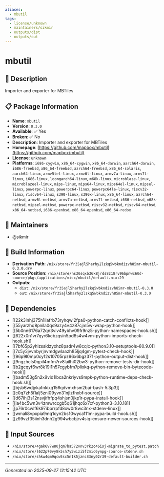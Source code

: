 ```yaml
---
aliases:
  - mbutil
tags:
  - license/unknown
  - maintainers/sikmir
  - outputs/dist
  - outputs/out
---
```


# mbutil

## 📝 Description

Importer and exporter for MBTiles

## 📋 Package Information

- **Name**: `mbutil`
- **Version**: `0.3.0`
- **Available**: ✅ Yes
- **Broken**: ✅ No
- **Description**: Importer and exporter for MBTiles
- **Homepage**: [https://github.com/mapbox/mbutil](https://github.com/mapbox/mbutil)
- **License**: `unknown`
- **Platforms**: `i686-cygwin`, `x86_64-cygwin`, `x86_64-darwin`, `aarch64-darwin`, `i686-freebsd`, `x86_64-freebsd`, `aarch64-freebsd`, `x86_64-solaris`, `aarch64-linux`, `armv5tel-linux`, `armv6l-linux`, `armv7a-linux`, `armv7l-linux`, `i686-linux`, `loongarch64-linux`, `m68k-linux`, `microblaze-linux`, `microblazeel-linux`, `mips-linux`, `mips64-linux`, `mips64el-linux`, `mipsel-linux`, `powerpc-linux`, `powerpc64-linux`, `powerpc64le-linux`, `riscv32-linux`, `riscv64-linux`, `s390-linux`, `s390x-linux`, `x86_64-linux`, `aarch64-netbsd`, `armv6l-netbsd`, `armv7a-netbsd`, `armv7l-netbsd`, `i686-netbsd`, `m68k-netbsd`, `mipsel-netbsd`, `powerpc-netbsd`, `riscv32-netbsd`, `riscv64-netbsd`, `x86_64-netbsd`, `i686-openbsd`, `x86_64-openbsd`, `x86_64-redox`
## 👥 Maintainers

- @sikmir


## 🔧 Build Information

- **Derivation Path**: `/nix/store/fr35ajl5harhy2lzkq5wbkndizvh85mr-mbutil-0.3.0.drv`
- **Source Position**: `/nix/store/ns30sqxb36k8jrds8z18rv96bpnwc60d-source/pkgs/applications/misc/mbutil/default.nix:29`
- **Outputs**:
  - `dist`:  `/nix/store/fr35ajl5harhy2lzkq5wbkndizvh85mr-mbutil-0.3.0`
  - `out`:  `/nix/store/fr35ajl5harhy2lzkq5wbkndizvh85mr-mbutil-0.3.0`

## 🔗 Dependencies

- [[22k3lnhj375h1ilafrb73ryhqwi2fpa0-python-catch-conflicts-hook]]
- [[55yarzhq8pnila0qs9azy4v4z87cjm5w-wrap-python-hook]]
- [[5b0nn6176a72qn3viv49ybhv09fr9nz5-python-namespaces-hook.sh]]
- [[622x0n1vr7qyr6kcbzqsin5pd8s4w4vm-python-imports-check-hook.sh]]
- [[7bf65p2yhlzssidzyxhz8psdr4w8cqlc-python3.10-setuptools-80.9.0]]
- [[7c5y3jvvnbyrjnvmdgwlaazh85ljq4gm-pytest-check-hook]]
- [[96p9l0mp0cy12s10705rpz96x6bgz371-python-output-dist-hook]]
- [[9ngzhcls0qpil4mfm7rv8lailhi02bw3-python-remove-tests-dir-hook]]
- [[b2gcqyf6wr8k19l1h57cgybfm7plixkq-python-remove-bin-bytecode-hook]]
- [[badm53g5n2x9vid1lbca2nkriyvs9mpk-python-runtime-deps-check-hook.sh]]
- [[bjsb6wdjykafnkixq156qdvmxhsm2bai-bash-5.3p3]]
- [[c0q7zh5i1alj5zni09yvn31njlzfhxbf-source]]
- [[d67ihj3s12nsvjifhfpq4shjsn0jkp1r-pypa-install-hook]]
- [[ia4bc5wn3v4zmwrccgb5q61jhqc6x7cf-python3-3.10.18]]
- [[p76r0cwlf6k97ibprrpfd8xw0r8wc3nx-stdenv-linux]]
- [[wmali8vpxpia9mq1cyn2bs10wyca111m-pypa-build-hook.sh]]
- [[z99vzf35iinh3dnh2g994wbcbjrv4siq-ensure-newer-sources-hook]]

## 📁 Input Sources

- `/nix/store/4gak6v7w80jqm7ba572vnv3rk2c46isj-migrate_to_pytest.patch`
- `/nix/store/l622p70vy8k5sh7y5wizi5f2mic6ynpg-source-stdenv.sh`
- `/nix/store/shkw4qm9qcw5sc5n1k5jznc83ny02r39-default-builder.sh`

---
*Generated on 2025-09-27 12:15:42 UTC*
